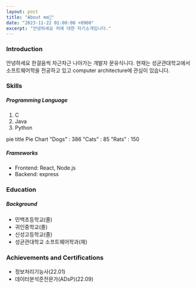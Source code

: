 ```yaml
---
layout: post
title: "About me👨"
date: "2023-11-22 01:00:00 +0900"
excerpt: "안녕하세요 저에 대한 자기소개입니다."
---
```


<h3>Introduction</h3>
안녕하세요 한걸음씩 차근차근 나아가는 개발자 문유식니다. 현재는 성균관대학교에서 소프트웨어학을 전공하고 있고 computer architecture에 관심이 있습니다.
<h3>Skills</h3>
<h5>Programming Language</h5>
<ol>
  <li>C</li>
  <li>Java</li>
  <li>Python</li>
</ol>

pie
    title Pie Chart
    "Dogs" : 386
    "Cats" : 85
    "Rats" : 150 
    
<h5>Frameworks</h5>
<ul>
  <li>Frontend: React, Node.js</li>
  <li>Backend: express</li>
</ul>

<h3>Education</h3>
<h5>Background</h5>
<ul>
  <li> 민백초등학교(졸) </li>
  <li> 귀인중학교(졸) </li>
  <li> 신성고등학교(졸) </li>
  <li> 성균관대학교 소프트웨어학과(재) </li>
</ul>

<h3>Achievements and Certifications</h3>
<ul>
  <li> 정보처리기능사(22.01) </li>
  <li> 데이터분석준전문가(ADsP)(22.09) </li>
</ul>
